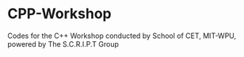 # CPP-Workshop
Codes for the C++ Workshop conducted by School of CET, MIT-WPU, powered by The S.C.R.I.P.T Group
